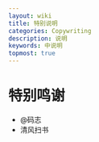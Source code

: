 ```yaml
---
layout: wiki
title: 特别说明
categories: Copywriting
description: 说明
keywords: 中说明
topmost: true
---
```


# 特别鸣谢

* @码志
* 清风扫书

